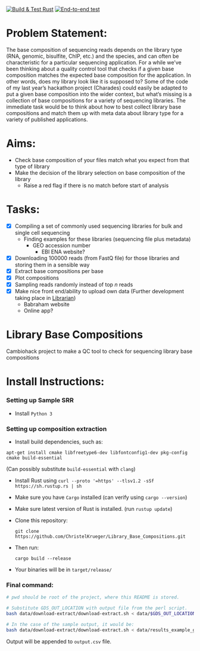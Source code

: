 [![Build & Test Rust](https://github.com/ChristelKrueger/Library_Base_Compositions/actions/workflows/test.yml/badge.svg)](https://github.com/ChristelKrueger/Library_Base_Compositions/actions/workflows/test.yml)
[![End-to-end test](https://github.com/ChristelKrueger/Library_Base_Compositions/actions/workflows/end-to-end.yml/badge.svg)](https://github.com/ChristelKrueger/Library_Base_Compositions/actions/workflows/end-to-end.yml)

# Problem Statement:
The base composition of sequencing reads depends on the library type (RNA, genomic, bisulfite, ChIP, etc.) and the species, and can often be characteristic for a particular sequencing application. For a while we’ve been thinking about a quality control tool that checks if a given base composition matches the expected base composition for the application. In other words, does my library look like it is supposed to? Some of the code of my last year’s hackathon project (Charades) could easily be adapted to put a given base composition into the wider context, but what’s missing is a collection of base compositions for a variety of sequencing libraries. The immediate task would be to think about how to best collect library base compositions and match them up with meta data about library type for a variety of published applications.

# Aims:
* Check base composition of your files match what you expect from that type of library
* Make the decision of the library selection on base composition of the library
  * Raise a red flag if there is no match before start of analysis 
# Tasks:
* [X] Compiling a set of commonly used sequencing libraries for bulk and single cell sequencing
  * Finding examples for these libraries (sequencing file plus metadata)
	* GEO accession number
		 * EBI ENA website?
* [X] Downloading 100000 reads (from FastQ file) for those libraries and storing them in a sensible way
*	[X] Extract base compositions per base
*	[X] Plot compositions
* [X] Sampling reads randomly instead of top _n_ reads
* [X] Make nice front end/ability to upload own data (Further development taking place in [Librarian](https://github.com/DesmondWillowbrook/Librarian-Server))
  * Babraham website
  * Online app?

# Library Base Compositions
Cambiohack project to make a QC tool to check for sequencing library base compositions

# Install Instructions:

### Setting up Sample SRR
* Install `Python 3` 

### Setting up composition extraction

* Install build dependencies, such as:
```
apt-get install cmake libfreetype6-dev libfontconfig1-dev pkg-config cmake build-essential
```
(Can possibly substitute `build-essential` with `clang`)

* Install Rust using `curl --proto '=https' --tlsv1.2 -sSf https://sh.rustup.rs | sh`

* Make sure you have `Cargo` installed (can verify using `cargo --version`)

* Make sure latest version of Rust is installed. (run `rustup update`)

* Clone this repository:
   ```
   git clone https://github.com/ChristelKrueger/Library_Base_Compositions.git
   ```
   
* Then run:
   ```
   cargo build --release
   ```
   
* Your binaries will be in `target/release/`

### Final command:
```bash
# pwd should be root of the project, where this README is stored.

# Substitute GDS_OUT_LOCATION with output file from the perl script.
bash data/download-extract/download-extract.sh < data/$GDS_OUT_LOCATION

# In the case of the sample output, it would be:
bash data/download-extract/download-extract.sh < data/results_example_gds.txt
```
Output will be appended to `output.csv` file.
